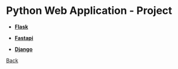 # Python Web Application - Project

- [**Flask**](flask/project/flask_project.md)

- [**Fastapi**](fastapi/project/fastapi_project.md)

- [**Django**](django/project/django_project.md)

[Back](web_application.md)
